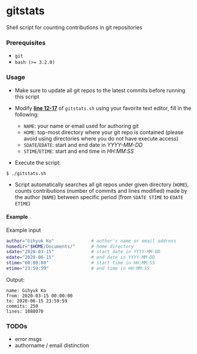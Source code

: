 # gitstats

Shell script for counting contributions in git repositories

### Prerequisites

- `git`
- `bash (>= 3.2.0)`

### Usage

- Make sure to update all git repos to the latest commits before running this script

- Modify [**line 12-17**](gitstats.sh#L12-L17) of `gitstats.sh` using your favorite text editor, fill in the following:
    - `NAME`: your name or email used for authoring git
    - `HOME`: top-most directory where your git repo is contained (please avoid using directories where you do not have execute access)
    - `SDATE`/`EDATE`: start and end date in _YYYY-MM-DD_
    - `STIME`/`ETIME`: start and end time in _HH:MM:SS_

- Execute the script:

```console
$ ./gitstats.sh
```

- Script automatically searches all git repos under given directory (`HOME`), counts contributions (number of commits and lines modified) made by the author (`NAME`) between specific period (from `SDATE STIME` to `EDATE ETIME`)

#### Example

Example input

```sh
author="Gihyuk Ko"              # author's name or email address
homedir="$HOME/Documents/"      # home directory
sdate="2020-03-15"              # start date in YYYY-MM-DD
edate="2020-06-15"              # end date in YYYY-MM-DD
stime="00:00:00"                # start time in HH:MM:SS
etime="23:59:59"                # end time in HH:MM:SS
```

Output:

```console
name: Gihyuk Ko
from: 2020-03-15 00:00:00
to: 2020-06-15 23:59:59
commits: 250
lines: 1088070
```

### TODOs
- error msgs
- authorname / email distinction